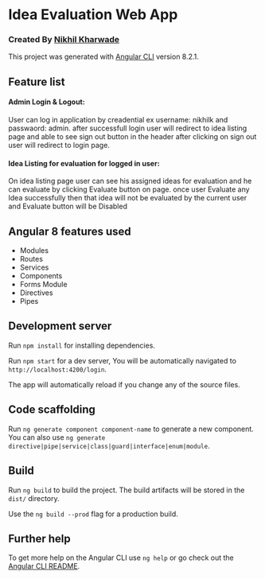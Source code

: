 # Idea Evaluation Web App
### Created By [Nikhil Kharwade](https://in.linkedin.com/in/nikhil-kharwade-72bb73108)

This project was generated with [Angular CLI](https://github.com/angular/angular-cli) version 8.2.1.

## Feature list

 #### Admin Login & Logout: 
   User can log in application by creadential ex username: nikhilk and passwaord: admin.
   after successfull login user will redirect to idea listing page and able to see sign out button in the header after clicking on sign out user will redirect to login page.
 
 
#### Idea Listing for evaluation for logged in user:
   On idea listing page user can see his assigned ideas for evaluation and he can evaluate by clicking Evaluate button on page.
   once user Evaluate any Idea successfully then that idea will not be evaluated by the current user and Evaluate button will be Disabled


## Angular 8 features used

 * Modules
 * Routes
 * Services
 * Components
 * Forms Module
 * Directives
 * Pipes

 ## Development server

Run `npm install` for installing dependencies.

Run `npm start` for a dev server, You will be automatically navigated to `http://localhost:4200/login`.

The app will automatically reload if you change any of the source files.

## Code scaffolding

Run `ng generate component component-name` to generate a new component. You can also use `ng generate directive|pipe|service|class|guard|interface|enum|module`.

## Build

Run `ng build` to build the project. The build artifacts will be stored in the `dist/` directory.

Use the `ng build --prod` flag for a production build.

## Further help

To get more help on the Angular CLI use `ng help` or go check out the [Angular CLI README](https://github.com/angular/angular-cli/blob/master/README.md).
